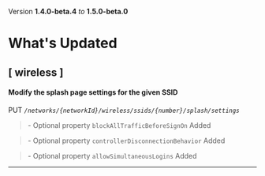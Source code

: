 Version **1.4.0-beta.4** _to_ **1.5.0-beta.0**

What's Updated
==============

\[ wireless \]
--------------

#### Modify the splash page settings for the given SSID

PUT _`/networks/{networkId}/wireless/ssids/{number}/splash/settings`_

> \- Optional property `blockAllTrafficBeforeSignOn` Added

> \- Optional property `controllerDisconnectionBehavior` Added

> \- Optional property `allowSimultaneousLogins` Added

* * *
